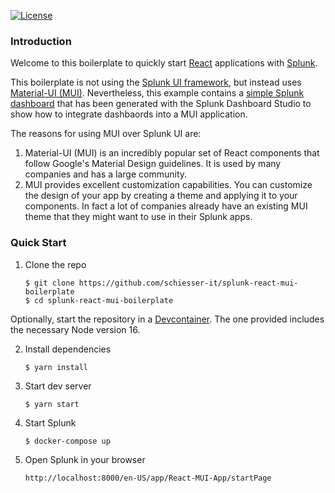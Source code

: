 [![License](https://img.shields.io/badge/License-MIT-blue.svg)](https://opensource.org/licenses/MIT)

### Introduction

Welcome to this boilerplate to quickly start [React](https://react.dev/) applications with [Splunk](https://www.splunk.com/).

This boilerplate is not using the [Splunk UI framework](https://splunkui.splunk.com/home), but instead uses [Material-UI (MUI)](https://mui.com/).
Nevertheless, this example contains a [simple Splunk dashboard](src/main/webapp/pages/app/src/dashboards/def1.json) that has been generated with the Splunk Dashboard Studio to show how to integrate dashbaords into a MUI application.

The reasons for using MUI over Splunk UI are:

1.  Material-UI (MUI) is an incredibly popular set of React components that follow Google's Material Design guidelines. It is used by many companies and has a large community.
2.  MUI provides excellent customization capabilities. You can customize the design of your app by creating a theme and applying it to your components. In fact a lot of companies already have an existing MUI theme that they might want to use in their Splunk apps.

### Quick Start

1.  Clone the repo

        $ git clone https://github.com/schiesser-it/splunk-react-mui-boilerplate
        $ cd splunk-react-mui-boilerplate

Optionally, start the repository in a [Devcontainer](https://code.visualstudio.com/docs/devcontainers/containers). The one provided includes the necessary Node version 16.

2.  Install dependencies

        $ yarn install

3.  Start dev server

        $ yarn start

4.  Start Splunk

        $ docker-compose up

5.  Open Splunk in your browser

        http://localhost:8000/en-US/app/React-MUI-App/startPage
